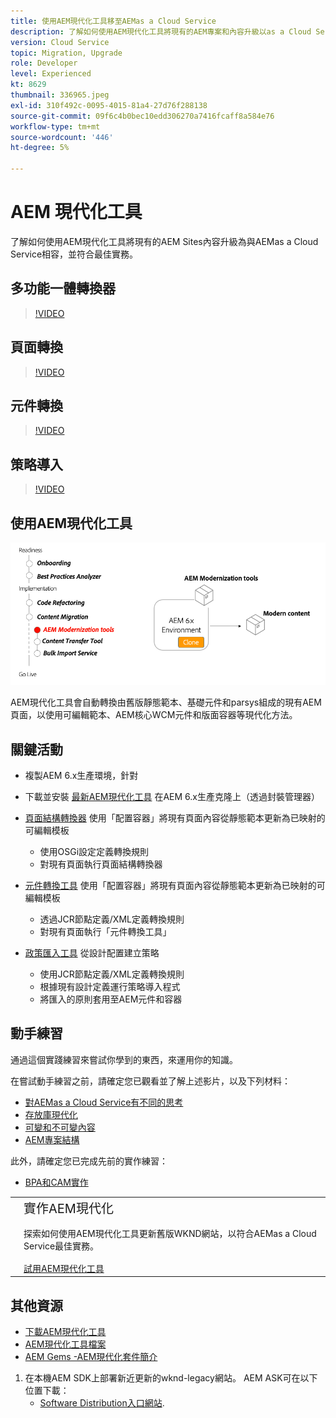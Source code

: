 ```yaml
---
title: 使用AEM現代化工具移至AEMas a Cloud Service
description: 了解如何使用AEM現代化工具將現有的AEM專案和內容升級以as a Cloud Service相容AEM。
version: Cloud Service
topic: Migration, Upgrade
role: Developer
level: Experienced
kt: 8629
thumbnail: 336965.jpeg
exl-id: 310f492c-0095-4015-81a4-27d76f288138
source-git-commit: 09f6c4b0bec10edd306270a7416fcaff8a584e76
workflow-type: tm+mt
source-wordcount: '446'
ht-degree: 5%

---
```



# AEM 現代化工具

了解如何使用AEM現代化工具將現有的AEM Sites內容升級為與AEMas a Cloud Service相容，並符合最佳實務。

## 多功能一體轉換器

>[!VIDEO](https://video.tv.adobe.com/v/338802/?quality=12&learn=on)

## 頁面轉換

>[!VIDEO](https://video.tv.adobe.com/v/338799/?quality=12&learn=on)

## 元件轉換

>[!VIDEO](https://video.tv.adobe.com/v/338788/?quality=12&learn=on)

## 策略導入

>[!VIDEO](https://video.tv.adobe.com/v/338797/?quality=12&learn=on)

## 使用AEM現代化工具

![AEM現代化工具生命週期](./assets/aem-modernization-tools.png)

AEM現代化工具會自動轉換由舊版靜態範本、基礎元件和parsys組成的現有AEM頁面，以使用可編輯範本、AEM核心WCM元件和版面容器等現代化方法。

## 關鍵活動

+ 複製AEM 6.x生產環境，針對
+ 下載並安裝 [最新AEM現代化工具](https://github.com/adobe/aem-modernize-tools/releases/latest) 在AEM 6.x生產克隆上（透過封裝管理器）

+ [頁面結構轉換器](https://opensource.adobe.com/aem-modernize-tools/pages/structure/about.html) 使用「配置容器」將現有頁面內容從靜態範本更新為已映射的可編輯模板
   + 使用OSGi設定定義轉換規則
   + 對現有頁面執行頁面結構轉換器

+ [元件轉換工具](https://opensource.adobe.com/aem-modernize-tools/pages/component/about.html) 使用「配置容器」將現有頁面內容從靜態範本更新為已映射的可編輯模板
   + 透過JCR節點定義/XML定義轉換規則
   + 對現有頁面執行「元件轉換工具」

+ [政策匯入工具](https://opensource.adobe.com/aem-modernize-tools/pages/policy/about.html) 從設計配置建立策略
   + 使用JCR節點定義/XML定義轉換規則
   + 根據現有設計定義運行策略導入程式
   + 將匯入的原則套用至AEM元件和容器

## 動手練習

通過這個實踐練習來嘗試你學到的東西，來運用你的知識。

在嘗試動手練習之前，請確定您已觀看並了解上述影片，以及下列材料：

+ [對AEMas a Cloud Service有不同的思考](./introduction.md)
+ [存放庫現代化](./repository-modernization.md)
+ [可變和不可變內容](../../developing/basics/mutable-immutable.md)
+ [AEM專案結構](https://experienceleague.adobe.com/docs/experience-manager-cloud-service/implementing/developing/aem-project-content-package-structure.html)

此外，請確定您已完成先前的實作練習：

+ [BPA和CAM實作](./bpa-and-cam.md#hands-on-exercise)

<table style="border-width:0">
    <tr>
        <td style="width:150px">
            <a  rel="noreferrer"
                target="_blank"
                href="https://github.com/adobe/aem-cloud-engineering-video-series-exercises/tree/session2-migration#bootcamp---session-2-migration-methodology"><img alt="實作練習GitHub存放庫" src="./assets/github.png"/>
            </a>        
        </td>
        <td style="width:100%;margin-bottom:1rem;">
            <div style="font-size:1.25rem;font-weight:400;">實作AEM現代化</div>
            <p style="margin:1rem 0">
                探索如何使用AEM現代化工具更新舊版WKND網站，以符合AEMas a Cloud Service最佳實務。
            </p>
            <a  rel="noreferrer"
                target="_blank"
                href="https://github.com/adobe/aem-cloud-engineering-video-series-exercises/tree/session2-migration#bootcamp---session-2-migration-methodology" class="spectrum-Button spectrum-Button--primary spectrum-Button--sizeM">
                <span class="spectrum-Button-label has-no-wrap has-text-weight-bold">試用AEM現代化工具</span>
            </a>
        </td>
    </tr>
</table>

## 其他資源

+ [下載AEM現代化工具](https://github.com/adobe/aem-modernize-tools/releases/latest)
+ [AEM現代化工具檔案](https://opensource.adobe.com/aem-modernize-tools/)
+ [AEM Gems -AEM現代化套件簡介](https://helpx.adobe.com/experience-manager/kt/eseminars/gems/Introducing-the-AEM-Modernization-Suite.html)

1. 在本機AEM SDK上部署新近更新的wknd-legacy網站。 AEM ASK可在以下位置下載：
   + [Software Distribution入口網站](https://experience.adobe.com/#/downloads/content/software-distribution/en/general.html).
